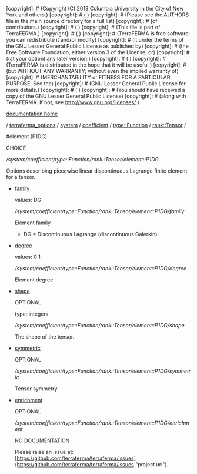 [copyright]: # (Copyright (C) 2013 Columbia University in the City of New York and others.)
[copyright]: # ( )
[copyright]: # (Please see the AUTHORS file in the main source directory for a full list)
[copyright]: # (of contributors.)
[copyright]: # ( )
[copyright]: # (This file is part of TerraFERMA.)
[copyright]: # ( )
[copyright]: # (TerraFERMA is free software: you can redistribute it and/or modify)
[copyright]: # (it under the terms of the GNU Lesser General Public License as published by)
[copyright]: # (the Free Software Foundation, either version 3 of the License, or)
[copyright]: # ((at your option) any later version.)
[copyright]: # ( )
[copyright]: # (TerraFERMA is distributed in the hope that it will be useful,)
[copyright]: # (but WITHOUT ANY WARRANTY; without even the implied warranty of)
[copyright]: # (MERCHANTABILITY or FITNESS FOR A PARTICULAR PURPOSE. See the)
[copyright]: # (GNU Lesser General Public License for more details.)
[copyright]: # ( )
[copyright]: # (You should have received a copy of the GNU Lesser General Public License)
[copyright]: # (along with TerraFERMA. If not, see <http://www.gnu.org/licenses/>.)

[documentation home](https://github.com/terraferma/terraferma/wiki/Documentation)

/ [terraferma_options](../../../../../terraferma_options.md) / [system](../../../../system.md) / [coefficient](../../../coefficient.md) / [type::Function](../../type__Function.md) / [rank::Tensor](../rank__Tensor.md) /

#element (P1DG)

CHOICE 

*/system/coefficient/type::Function/rank::Tensor/element::P1DG*

Options describing piecewise linear discontinuous Lagrange finite element for a tensor.

* [family](element__P1DG/family.md "child")

    values: DG

    */system/coefficient/type::Function/rank::Tensor/element::P1DG/family*

    Element family
    
    - DG = Discontinuous Lagrange (discontinuous Galerkin)

* [degree](element__P1DG/degree.md "child")

    values: 0 1

    */system/coefficient/type::Function/rank::Tensor/element::P1DG/degree*

    Element degree

* [shape](element__P1DG/shape.md "child")

    OPTIONAL 

    type: integers

    */system/coefficient/type::Function/rank::Tensor/element::P1DG/shape*

    The shape of the tensor.

* [symmetric](element__P1DG/symmetric.md "child")

    OPTIONAL 

    */system/coefficient/type::Function/rank::Tensor/element::P1DG/symmetric*

    Tensor symmetry.

* [enrichment](element__P1DG/enrichment.md "child")

    OPTIONAL 

    */system/coefficient/type::Function/rank::Tensor/element::P1DG/enrichment*

    NO DOCUMENTATION

    Please raise an issue at: [https://github.com/terraferma/terraferma/issues](https://github.com/terraferma/terraferma/issues "project url").

[autogenerated]: # (This file was automatically generated from the schema file:/home/cwilson/repos/github/TerraFERMA/TerraFERMA/buckettools/schemas/element.rng.)


